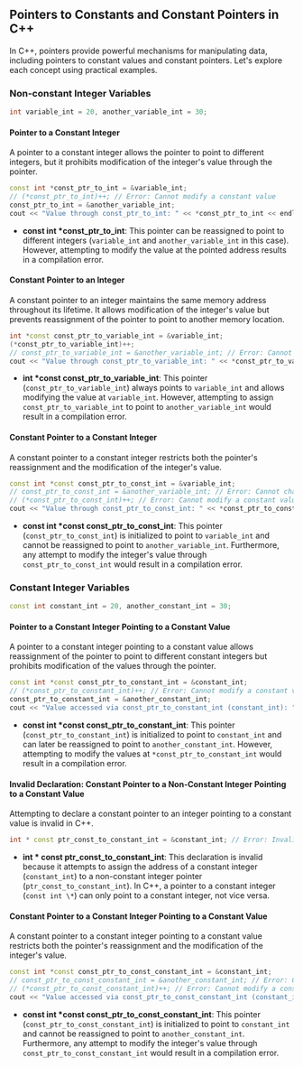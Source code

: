 ## Pointers to Constants and Constant Pointers in C++

In C++, pointers provide powerful mechanisms for manipulating data, including pointers to constant values and constant pointers. Let's explore each concept using practical examples.

### Non-constant Integer Variables

```cpp
int variable_int = 20, another_variable_int = 30;
```

#### Pointer to a Constant Integer

A pointer to a constant integer allows the pointer to point to different integers, but it prohibits modification of the integer's value through the pointer.

```cpp
const int *const_ptr_to_int = &variable_int;
// (*const_ptr_to_int)++; // Error: Cannot modify a constant value
const_ptr_to_int = &another_variable_int;
cout << "Value through const_ptr_to_int: " << *const_ptr_to_int << endl;
```

- **const int \*const_ptr_to_int**: This pointer can be reassigned to point to different integers (`variable_int` and `another_variable_int` in this case). However, attempting to modify the value at the pointed address results in a compilation error.

#### Constant Pointer to an Integer

A constant pointer to an integer maintains the same memory address throughout its lifetime. It allows modification of the integer's value but prevents reassignment of the pointer to point to another memory location.

```cpp
int *const const_ptr_to_variable_int = &variable_int;
(*const_ptr_to_variable_int)++;
// const_ptr_to_variable_int = &another_variable_int; // Error: Cannot change a constant pointer
cout << "Value through const_ptr_to_variable_int: " << *const_ptr_to_variable_int << endl;
```

- **int \*const const_ptr_to_variable_int**: This pointer (`const_ptr_to_variable_int`) always points to `variable_int` and allows modifying the value at `variable_int`. However, attempting to assign `const_ptr_to_variable_int` to point to `another_variable_int` would result in a compilation error.

#### Constant Pointer to a Constant Integer

A constant pointer to a constant integer restricts both the pointer's reassignment and the modification of the integer's value.

```cpp
const int *const const_ptr_to_const_int = &variable_int;
// const_ptr_to_const_int = &another_variable_int; // Error: Cannot change a constant pointer
// (*const_ptr_to_const_int)++; // Error: Cannot modify a constant value
cout << "Value through const_ptr_to_const_int: " << *const_ptr_to_const_int << endl;
```

- **const int \*const const_ptr_to_const_int**: This pointer (`const_ptr_to_const_int`) is initialized to point to `variable_int` and cannot be reassigned to point to `another_variable_int`. Furthermore, any attempt to modify the integer's value through `const_ptr_to_const_int` would result in a compilation error.

### Constant Integer Variables

```cpp
const int constant_int = 20, another_constant_int = 30;
```

#### Pointer to a Constant Integer Pointing to a Constant Value

A pointer to a constant integer pointing to a constant value allows reassignment of the pointer to point to different constant integers but prohibits modification of the values through the pointer.

```cpp
const int *const const_ptr_to_constant_int = &constant_int;
// (*const_ptr_to_constant_int)++; // Error: Cannot modify a constant value
const_ptr_to_constant_int = &another_constant_int;
cout << "Value accessed via const_ptr_to_constant_int (constant_int): " << *const_ptr_to_constant_int << endl;
```

- **const int \*const const_ptr_to_constant_int**: This pointer (`const_ptr_to_constant_int`) is initialized to point to `constant_int` and can later be reassigned to point to `another_constant_int`. However, attempting to modify the values at `*const_ptr_to_constant_int` would result in a compilation error.

#### Invalid Declaration: Constant Pointer to a Non-Constant Integer Pointing to a Constant Value

Attempting to declare a constant pointer to an integer pointing to a constant value is invalid in C++.

```cpp
int * const ptr_const_to_constant_int = &constant_int; // Error: Invalid declaration
```

- **int \* const ptr_const_to_constant_int**: This declaration is invalid because it attempts to assign the address of a constant integer (`constant_int`) to a non-constant integer pointer (`ptr_const_to_constant_int`). In C++, a pointer to a constant integer (`const int \*`) can only point to a constant integer, not vice versa.

#### Constant Pointer to a Constant Integer Pointing to a Constant Value

A constant pointer to a constant integer pointing to a constant value restricts both the pointer's reassignment and the modification of the integer's value.

```cpp
const int *const const_ptr_to_const_constant_int = &constant_int;
// const_ptr_to_const_constant_int = &another_constant_int; // Error: Cannot modify a constant pointer
// (*const_ptr_to_const_constant_int)++; // Error: Cannot modify a constant value
cout << "Value accessed via const_ptr_to_const_constant_int (constant_int): " << *const_ptr_to_const_constant_int << endl;
```

- **const int \*const const_ptr_to_const_constant_int**: This pointer (`const_ptr_to_const_constant_int`) is initialized to point to `constant_int` and cannot be reassigned to point to `another_constant_int`. Furthermore, any attempt to modify the integer's value through `const_ptr_to_const_constant_int` would result in a compilation error.
